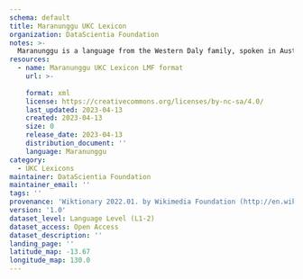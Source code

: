 ```yaml
---
schema: default
title: Maranunggu UKC Lexicon
organization: DataScientia Foundation
notes: >-
  Maranunggu is a language from the Western Daly family, spoken in Australia. The UKC Lexicon of Maranunggu is represented as a lexico-semantic network. It consists of words, word senses, synsets, as well as sense-level and synset-level relationships.
resources:
  - name: Maranunggu UKC Lexicon LMF format
    url: >-
      
    format: xml
    license: https://creativecommons.org/licenses/by-nc-sa/4.0/
    last_updated: 2023-04-13
    created: 2023-04-13
    size: 0
    release_date: 2023-04-13
    distribution_document: ''
    language: Maranunggu
category:
  - UKC Lexicons
maintainer: DataScientia Foundation
maintainer_email: ''
tags: ''
provenance: 'Wiktionary 2022.01. by Wikimedia Foundation (http://en.wiktionary.org); Princeton WordNet 2.1 by Princeton University (https://wordnet.princeton.edu)'
version: '1.0'
dataset_level: Language Level (L1-2)
dataset_access: Open Access
dataset_description: ''
landing_page: ''
latitude_map: -13.67
longitude_map: 130.0
---
```

